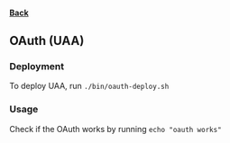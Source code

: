 #### [Back](../README.md)

## OAuth (UAA)

### Deployment

To deploy UAA, run `./bin/oauth-deploy.sh`

### Usage

Check if the OAuth works by running `echo "oauth works"`
